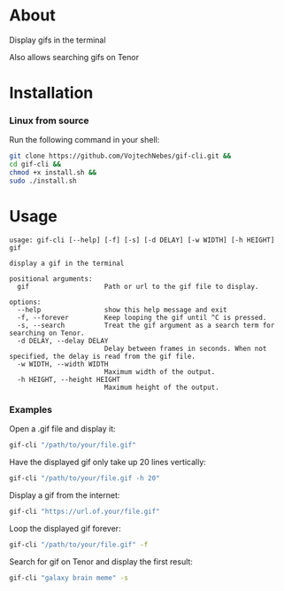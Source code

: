 # About
Display gifs in the terminal

Also allows searching gifs on Tenor
# Installation
### Linux from source
Run the following command in your shell:
```sh
git clone https://github.com/VojtechNebes/gif-cli.git &&
cd gif-cli &&
chmod +x install.sh &&
sudo ./install.sh
```
# Usage
```
usage: gif-cli [--help] [-f] [-s] [-d DELAY] [-w WIDTH] [-h HEIGHT] gif

display a gif in the terminal

positional arguments:
  gif                   Path or url to the gif file to display.

options:
  --help                show this help message and exit
  -f, --forever         Keep looping the gif until ^C is pressed.
  -s, --search          Treat the gif argument as a search term for searching on Tenor.
  -d DELAY, --delay DELAY
                        Delay between frames in seconds. When not specified, the delay is read from the gif file.
  -w WIDTH, --width WIDTH
                        Maximum width of the output.
  -h HEIGHT, --height HEIGHT
                        Maximum height of the output.
```
### Examples
Open a .gif file and display it:
```sh
gif-cli "/path/to/your/file.gif"
```
Have the displayed gif only take up 20 lines vertically:
```sh
gif-cli "/path/to/your/file.gif -h 20"
```
Display a gif from the internet:
```sh
gif-cli "https://url.of.your/file.gif"
```
Loop the displayed gif forever:
```sh
gif-cli "/path/to/your/file.gif" -f
```
Search for gif on Tenor and display the first result:
```sh
gif-cli "galaxy brain meme" -s
```
